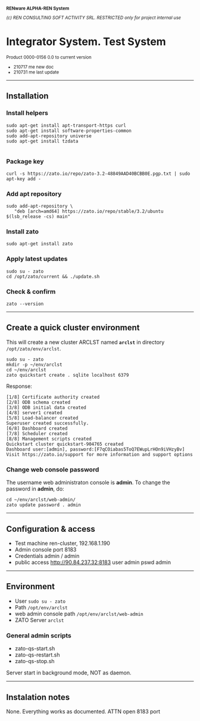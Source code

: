 <small>

**RENware ALPHA-REN System**
 
*(c) REN CONSULTING SOFT ACTIVITY SRL. RESTRICTED only for project internal use*

</small>

# Integrator System. Test System
<small>

Product 0000-0156 0.0 to current version 

* 210717 me new doc 
* 210731 me last update 
</small> 

------
## Installation 

### Install helpers 

```
sudo apt-get install apt-transport-https curl
sudo apt-get install software-properties-common
sudo add-apt-repository universe
sudo apt-get install tzdata


```
### Package key 

```
curl -s https://zato.io/repo/zato-3.2-48849AAD40BCBB0E.pgp.txt | sudo apt-key add -
```
### Add apt repository 

```
sudo add-apt-repository \
   "deb [arch=amd64] https://zato.io/repo/stable/3.2/ubuntu $(lsb_release -cs) main"
```

### Install zato 

```
sudo apt-get install zato
```


### Apply latest updates 

```
sudo su - zato
cd /opt/zato/current && ./update.sh
```

### Check & confirm 

```
zato --version
```

------
## Create a quick cluster environment 

This will create a new cluster ARCLST named **`arclst`** in directory `/opt/zato/env/arclst`. 

```
sudo su - zato
mkdir -p ~/env/arclst
cd ~/env/arclst
zato quickstart create . sqlite localhost 6379
```
Response:

```
[1/8] Certificate authority created
[2/8] ODB schema created
[3/8] ODB initial data created
[4/8] server1 created
[5/8] Load-balancer created
Superuser created successfully.
[6/8] Dashboard created
[7/8] Scheduler created
[8/8] Management scripts created
Quickstart cluster quickstart-904765 created
Dashboard user:[admin], password:[F7qCOiabas5ToQ7EWupLrHOn9iVHzyBv]
Visit https://zato.io/support for more information and support options
```

### Change web console password 

The username web administraton console is **admin**. To change the password in **admin**, do: 

```
cd ~/env/arclst/web-admin/
zato update password . admin
```

------
## Configuration & access 

* Test machine ren-cluster, 192.168.1.190
* Admin console port 8183
* Credentials admin / admin 
* public access http://90.84.237.32:8183 user admin pswd admin 
 
------
## Environment

* User `sudo su - zato` 
* Path `/opt/env/arclst` 
* web admin console path `/opt/env/arclst/web-admin` 
* ZATO Server `arclst` 

### General admin scripts 

* zato-qs-start.sh
* zato-qs-restart.sh
* zato-qs-stop.sh


Server start in background mode, NOT as daemon.

------
## Instalation notes

None. Everything works as documented. ATTN open 8183 port